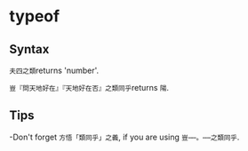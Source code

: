 # typeof
## Syntax
```夫四之類```returns 'number'.

```豈『問天地好在』『天地好在否』之類同乎```returns ```陽```.
## Tips
-Don't forget ```方悟「類同乎」之義```, if you are using ```豈⋯⋯。⋯⋯之類同乎```.
